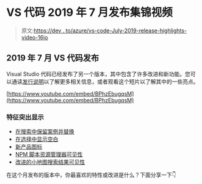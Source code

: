 # VS 代码 2019 年 7 月发布集锦视频

> 原文:[https://dev . to/azure/vs-code-July-2019-release-highlights-video-16jo](https://dev.to/azure/vs-code-july-2019-release-highlights-video-16jo)

## 2019 年 7 月 VS 代码发布

Visual Studio 代码已经发布了另一个版本，其中包含了许多改进和新功能。您可以通读[发行说明](https://code.visualstudio.com/updates/v1_37?WT.mc_id=devto-blog-brcl)以了解更多相关信息，或者观看这个短片以了解其中的一些亮点。

[https://www.youtube.com/embed/BPhzEbugqsM](https://www.youtube.com/embed/BPhzEbugqsM)

### [](#features-highlighted)特征突出显示

*   [在搜索中保留案例并替换](https://code.visualstudio.com/updates/v1_37#_preserve-case-in-find-and-replace?WT.mc_id=devto-blog-brcl)
*   [在选择中显示空白](https://code.visualstudio.com/updates/v1_37#_show-whitespace-in-selection?WT.mc_id=devto-blog-brcl)
*   [新产品图标](https://code.visualstudio.com/updates/v1_37#_new-product-icons?WT.mc_id=devto-blog-brcl)
*   [NPM 脚本资源管理器可见性](https://code.visualstudio.com/updates/v1_37#_npm-scripts-explorer-visible-by-default?WT.mc_id=devto-blog-brcl)
*   [改进的小地图搜索结果可见性](https://code.visualstudio.com/updates/v1_37#_improved-minimap-search-results-visibility?WT.mc_id=devto-blog-brcl)

在这个月发布的版本中，你最喜欢的特性或改进是什么？下面分享一下👇